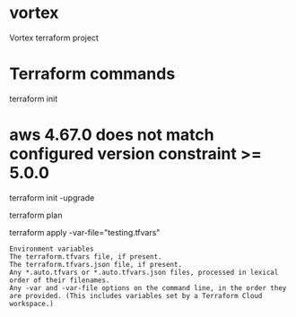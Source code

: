 # vortex
Vortex terraform project


# Terraform commands

terraform init

# aws 4.67.0 does not match configured version constraint >= 5.0.0
terraform init -upgrade

terraform plan


terraform apply -var-file="testing.tfvars"

    Environment variables
    The terraform.tfvars file, if present.
    The terraform.tfvars.json file, if present.
    Any *.auto.tfvars or *.auto.tfvars.json files, processed in lexical order of their filenames.
    Any -var and -var-file options on the command line, in the order they are provided. (This includes variables set by a Terraform Cloud workspace.)